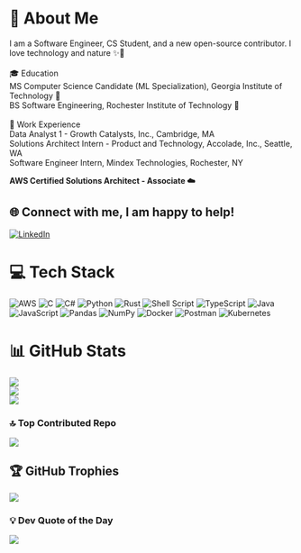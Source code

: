 # 💫 About Me

I am a Software Engineer, CS Student, and a new open-source contributor. I love technology and nature ✨🍃<br><br>
🎓 Education<br>MS Computer Science Candidate (ML Specialization), Georgia Institute of Technology 🐝<br>BS Software Engineering, Rochester Institute of Technology 🐅<br><br> 💼 Work Experience<br>Data Analyst 1 - Growth Catalysts, Inc., Cambridge, MA<br>Solutions Architect Intern - Product and Technology, Accolade, Inc., Seattle, WA<br>Software Engineer Intern, Mindex Technologies, Rochester, NY

**AWS Certified Solutions Architect - Associate ☁️**

## 🌐 Connect with me, I am happy to help!
[![LinkedIn](https://img.shields.io/badge/LinkedIn-%230077B5.svg?logo=linkedin&logoColor=white)](https://linkedin.com/in/atharva-shivankar) 

# 💻 Tech Stack
![AWS](https://img.shields.io/badge/AWS-%23FF9900.svg?style=for-the-badge&logo=amazon-aws&logoColor=white) ![C](https://img.shields.io/badge/c-%2300599C.svg?style=for-the-badge&logo=c&logoColor=white) ![C#](https://img.shields.io/badge/c%23-%23239120.svg?style=for-the-badge&logo=csharp&logoColor=white) ![Python](https://img.shields.io/badge/python-3670A0?style=for-the-badge&logo=python&logoColor=ffdd54) ![Rust](https://img.shields.io/badge/rust-%23000000.svg?style=for-the-badge&logo=rust&logoColor=white) ![Shell Script](https://img.shields.io/badge/shell_script-%23121011.svg?style=for-the-badge&logo=gnu-bash&logoColor=white) ![TypeScript](https://img.shields.io/badge/typescript-%23007ACC.svg?style=for-the-badge&logo=typescript&logoColor=white) ![Java](https://img.shields.io/badge/java-%23ED8B00.svg?style=for-the-badge&logo=openjdk&logoColor=white) ![JavaScript](https://img.shields.io/badge/javascript-%23323330.svg?style=for-the-badge&logo=javascript&logoColor=%23F7DF1E) ![Pandas](https://img.shields.io/badge/pandas-%23150458.svg?style=for-the-badge&logo=pandas&logoColor=white) ![NumPy](https://img.shields.io/badge/numpy-%23013243.svg?style=for-the-badge&logo=numpy&logoColor=white) ![Docker](https://img.shields.io/badge/docker-%230db7ed.svg?style=for-the-badge&logo=docker&logoColor=white) ![Postman](https://img.shields.io/badge/Postman-FF6C37?style=for-the-badge&logo=postman&logoColor=white) ![Kubernetes](https://img.shields.io/badge/kubernetes-%23326ce5.svg?style=for-the-badge&logo=kubernetes&logoColor=white) 
# 📊 GitHub Stats
![](https://github-readme-stats.vercel.app/api?username=ads8046&theme=dark&hide_border=false&include_all_commits=true&count_private=false)<br/>
![](https://github-readme-streak-stats.herokuapp.com/?user=ads8046&theme=dark&hide_border=false)<br/>
![](https://github-readme-stats.vercel.app/api/top-langs/?username=ads8046&theme=dark&hide_border=false&include_all_commits=true&count_private=false&layout=compact)

### 🔝 Top Contributed Repo
![](https://github-contributor-stats.vercel.app/api?username=ads8046&limit=5&theme=radical&combine_all_yearly_contributions=true)


## 🏆 GitHub Trophies
![](https://github-profile-trophy.vercel.app/?username=ads8046&theme=radical&no-frame=false&no-bg=true&margin-w=4)

### 💡 Dev Quote of the Day
![](https://quotes-github-readme.vercel.app/api?type=horizontal&theme=radical)


<!-- Proudly created with GPRM ( https://gprm.itsvg.in ) -->
